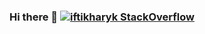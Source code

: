 ### Hi there 👋 [![iftikharyk StackOverflow](https://stackoverflow-badge.herokuapp.com/api/StackOverflowBadge/9103067)](https://stackoverflow.com/users/9103067/iftikharyk)
<!--
**iftikharyk/iftikharyk** is a ✨ _special_ ✨ repository because its `README.md` (this file) appears on your GitHub profile.

Here are some ideas to get you started:

- 🔭 I’m currently working on ...
- 🌱 I’m currently learning ...
- 👯 I’m looking to collaborate on ...
- 🤔 I’m looking for help with ...
- 💬 Ask me about ...
- 📫 How to reach me: ...
- 😄 Pronouns: ...
- ⚡ Fun fact: ...
-->
